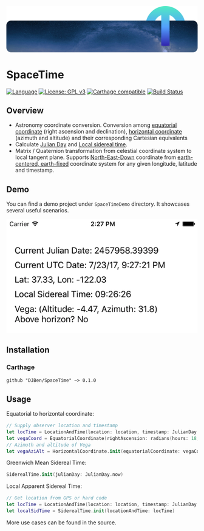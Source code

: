 ![Header](https://github.com/DJBen/SpaceTime/raw/master/External%20Assets/T-Blue.png)

# SpaceTime

[![Language](https://img.shields.io/badge/Swift-4.0-orange.svg?style=flat)](https://swift.org)
[![License: GPL v3](https://img.shields.io/badge/License-GPL%20v3-blue.svg)](https://www.gnu.org/licenses/gpl-3.0)
[![Carthage compatible](https://img.shields.io/badge/Carthage-compatible-4BC51D.svg?style=flat)](https://github.com/Carthage/Carthage)
[![Build Status](https://travis-ci.org/DJBen/SpaceTime.svg?branch=master)](https://travis-ci.org/DJBen/SpaceTime)

## Overview

- Astronomy coordinate conversion. Conversion among [equatorial coordinate](https://en.wikipedia.org/wiki/Equatorial_coordinate_system) (right ascension and declination), [horizontal coordinate](https://en.wikipedia.org/wiki/Horizontal_coordinate_system) (azimuth and altitude) and their corresponding Cartesian equivalents
- Calculate [Julian Day](https://en.wikipedia.org/wiki/Julian_day) and [Local sidereal time](https://en.wikipedia.org/wiki/Sidereal_time).
- Matrix / Quaternion transformation from celestial coordinate system to local tangent plane. Supports [North-East-Down](https://en.wikipedia.org/wiki/North_east_down) coordinate from [earth-centered, earth-fixed](https://en.wikipedia.org/wiki/ECEF) coordinate system for any given longitude, latitude and timestamp.

## Demo
You can find a demo project under `SpaceTimeDemo` directory.
It showcases several useful scenarios.

![Screenshot](https://github.com/DJBen/SpaceTime/raw/master/External%20Assets/Screenshot.png)

## Installation

### Carthage

    github "DJBen/SpaceTime" ~> 0.1.0

## Usage
Equatorial to horizontal coordinate:
```swift
// Supply observer location and timestamp
let locTime = LocationAndTime(location: location, timestamp: JulianDay.now)
let vegaCoord = EquatorialCoordinate(rightAscension: radians(hours: 18, minutes: 36, seconds: 56.33635), declination: radians(degrees: 38, minutes: 47, seconds: 1.2802), distance: 1)
// Azimuth and altitude of Vega
let vegaAziAlt = HorizontalCoordinate.init(equatorialCoordinate: vegaCoord, observerInfo: locTime)
```
Greenwich Mean Sidereal Time:
```swift
SiderealTime.init(julianDay: JulianDay.now)
```
Local Apparent Sidereal Time:
```swift
// Get location from GPS or hard code
let locTime = LocationAndTime(location: location, timestamp: JulianDay.now)
let localSidTime = SiderealTime.init(locationAndTime: locTime)
```
More use cases can be found in the source.

